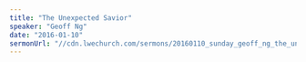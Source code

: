 ```yaml
---
title: "The Unexpected Savior"
speaker: "Geoff Ng"
date: "2016-01-10"
sermonUrl: "//cdn.lwechurch.com/sermons/20160110_sunday_geoff_ng_the_unexpected_savior.mp3"
---
```

